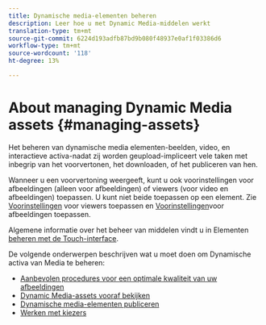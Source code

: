 ```yaml
---
title: Dynamische media-elementen beheren
description: Leer hoe u met Dynamic Media-middelen werkt
translation-type: tm+mt
source-git-commit: 6224d193adfb87bd9b080f48937e0af1f03386d6
workflow-type: tm+mt
source-wordcount: '118'
ht-degree: 13%

---
```



# About managing Dynamic Media assets {#managing-assets}

Het beheren van dynamische media elementen-beelden, video, en interactieve activa-nadat zij worden geupload-impliceert vele taken met inbegrip van het voorvertonen, het downloaden, of het publiceren van hen.

Wanneer u een voorvertoning weergeeft, kunt u ook voorinstellingen voor afbeeldingen (alleen voor afbeeldingen) of viewers (voor video en afbeeldingen) toepassen. U kunt niet beide toepassen op een element. Zie [Voorinstellingen](viewer-presets.md) voor viewers toepassen en [Voorinstellingen](image-presets.md)voor afbeeldingen toepassen.

Algemene informatie over het beheer van middelen vindt u in Elementen [beheren met de Touch-interface](/help/assets/manage-digital-assets.md).

De volgende onderwerpen beschrijven wat u moet doen om Dynamische activa van Media te beheren:

* [Aanbevolen procedures voor een optimale kwaliteit van uw afbeeldingen](best-practices-for-optimizing-the-quality-of-your-images.md)
* [Dynamic Media-assets vooraf bekijken](previewing-assets.md)
* [Dynamische media-elementen publiceren](publishing-dynamicmedia-assets.md)
* [Werken met kiezers](working-with-selectors.md)

